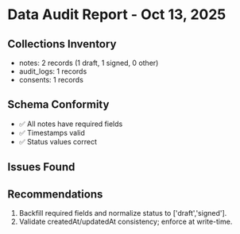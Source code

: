 # Data Audit Report - Oct 13, 2025

## Collections Inventory
- notes: 2 records (1 draft, 1 signed, 0 other)
- audit_logs: 1 records
- consents: 1 records

## Schema Conformity
- ✅ All notes have required fields
- ✅ Timestamps valid
- ✅ Status values correct

## Issues Found

## Recommendations
1. Backfill required fields and normalize status to ['draft','signed'].
2. Validate createdAt/updatedAt consistency; enforce at write-time.